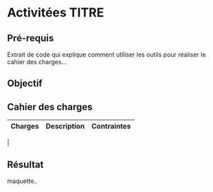 # Activitées TITRE
## Pré-requis
Extrait de code qui explique comment utiliser les outils pour réaliser le cahier des charges...
## Objectif

## Cahier des charges
|Charges|Description|Contraintes|
|-|-|-|
| 

## Résultat
 maquette..